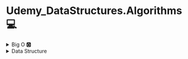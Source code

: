 # Udemy_DataStructures.Algorithms 💻

<details>
<summary> Big O 🅾️ </summary>

[!image](https://img1.daumcdn.net/thumb/R800x0/?scode=mtistory2&fname=https%3A%2F%2Fblog.kakaocdn.net%2Fdn%2Fs0pox%2Fbtq6Mbphdwr%2Fs5K0D58hi5hiSrBuxmHHwk%2Fimg.png)

### 1) O(n) - Linear time
### 2) O(1) - Constant time 
<br>

#### 🔑 rules
- Worst Case : Always consider the worst case
- Drop Constant : ex) O(2n) -> O(n), O(n + 1) -> O(n)
<br>

### 3) O(n^2) - Quadratic time
``` js
const boxes = ['a','b','c','d','e'];

function logAllPairsOfArray(array) {
    for(let i = 0; i < array.length; i++;) {
        for(let j = 0; j < array.length; j++>) {
            console.log(array[i], array[j])
        }
    }
}

logAllPairsOfArray(array);
```
<br>

#### 🔑 rules
- Different terms of input
- Drop non Dominants : O(n^2 + 3x + 100 + x/2) -> O(n^2)        **simplify!!**
<br>

</details>



<details>
<summary> Data Structure </summary>

## 1. Array
|||
|------|---|
|lookup|O(1)|
|push|O(1)|
|insert|O(n)|
|delete|O(n)|















</details>